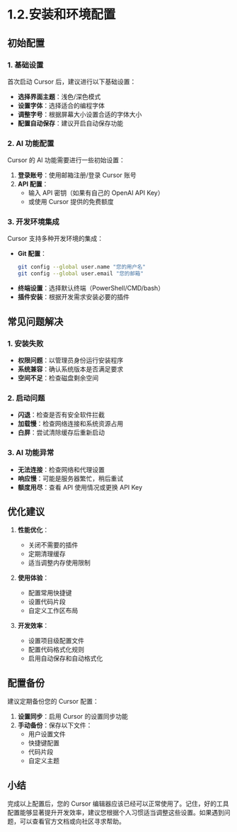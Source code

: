 1.2.安装和环境配置
===

## 初始配置

### 1. 基础设置

首次启动 Cursor 后，建议进行以下基础设置：

- **选择界面主题**：浅色/深色模式
- **设置字体**：选择适合的编程字体
- **调整字号**：根据屏幕大小设置合适的字体大小
- **配置自动保存**：建议开启自动保存功能

### 2. AI 功能配置

Cursor 的 AI 功能需要进行一些初始设置：

1. **登录账号**：使用邮箱注册/登录 Cursor 账号
2. **API 配置**：
   - 输入 API 密钥（如果有自己的 OpenAI API Key）
   - 或使用 Cursor 提供的免费额度

### 3. 开发环境集成

Cursor 支持多种开发环境的集成：

- **Git 配置**：
  ```bash
  git config --global user.name "您的用户名"
  git config --global user.email "您的邮箱"
  ```
- **终端设置**：选择默认终端（PowerShell/CMD/bash）
- **插件安装**：根据开发需求安装必要的插件

## 常见问题解决

### 1. 安装失败

- **权限问题**：以管理员身份运行安装程序
- **系统兼容**：确认系统版本是否满足要求
- **空间不足**：检查磁盘剩余空间

### 2. 启动问题

- **闪退**：检查是否有安全软件拦截
- **加载慢**：检查网络连接和系统资源占用
- **白屏**：尝试清除缓存后重新启动

### 3. AI 功能异常

- **无法连接**：检查网络和代理设置
- **响应慢**：可能是服务器繁忙，稍后重试
- **额度用尽**：查看 API 使用情况或更换 API Key

## 优化建议

1. **性能优化**：
   - 关闭不需要的插件
   - 定期清理缓存
   - 适当调整内存使用限制

2. **使用体验**：
   - 配置常用快捷键
   - 设置代码片段
   - 自定义工作区布局

3. **开发效率**：
   - 设置项目级配置文件
   - 配置代码格式化规则
   - 启用自动保存和自动格式化

## 配置备份

建议定期备份您的 Cursor 配置：

1. **设置同步**：启用 Cursor 的设置同步功能
2. **手动备份**：保存以下文件：
   - 用户设置文件
   - 快捷键配置
   - 代码片段
   - 自定义主题

## 小结

完成以上配置后，您的 Cursor 编辑器应该已经可以正常使用了。记住，好的工具配置能够显著提升开发效率，建议您根据个人习惯适当调整这些设置。如果遇到问题，可以查看官方文档或向社区寻求帮助。